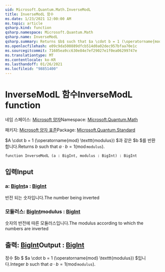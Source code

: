 ```yaml
---
uid: Microsoft.Quantum.Math.InverseModL
title: InverseModL 함수
ms.date: 1/23/2021 12:00:00 AM
ms.topic: article
qsharp.kind: function
qsharp.namespace: Microsoft.Quantum.Math
qsharp.name: InverseModL
qsharp.summary: Returns $b$ such that $a \cdot b = 1 (\operatorname{mod} \texttt{modulus})$.
ms.openlocfilehash: e09c9da500889dfcb514d0a02dec957bfaa70e1c
ms.sourcegitcommit: 71605ea9cc630e84e7ef29027e1f0ea06299747e
ms.translationtype: MT
ms.contentlocale: ko-KR
ms.lasthandoff: 01/26/2021
ms.locfileid: "98851400"
---
```

# <a name="inversemodl-function"></a><span data-ttu-id="c6002-102">InverseModL 함수</span><span class="sxs-lookup"><span data-stu-id="c6002-102">InverseModL function</span></span>

<span data-ttu-id="c6002-103">네임 스페이스: [Microsoft 양자](xref:Microsoft.Quantum.Math)</span><span class="sxs-lookup"><span data-stu-id="c6002-103">Namespace: [Microsoft.Quantum.Math](xref:Microsoft.Quantum.Math)</span></span>

<span data-ttu-id="c6002-104">패키지: [Microsoft 양자 표준](https://nuget.org/packages/Microsoft.Quantum.Standard)</span><span class="sxs-lookup"><span data-stu-id="c6002-104">Package: [Microsoft.Quantum.Standard](https://nuget.org/packages/Microsoft.Quantum.Standard)</span></span>


<span data-ttu-id="c6002-105">$A \cdot b = 1 (\operatorname{mod} \texttt{modulus}) $과 같은 $b $를 반환 합니다.</span><span class="sxs-lookup"><span data-stu-id="c6002-105">Returns $b$ such that $a \cdot b = 1 (\operatorname{mod} \texttt{modulus})$.</span></span>

```qsharp
function InverseModL (a : BigInt, modulus : BigInt) : BigInt
```


## <a name="input"></a><span data-ttu-id="c6002-106">입력</span><span class="sxs-lookup"><span data-stu-id="c6002-106">Input</span></span>

### <a name="a--bigint"></a><span data-ttu-id="c6002-107">a: [BigInt](xref:microsoft.quantum.lang-ref.bigint)</span><span class="sxs-lookup"><span data-stu-id="c6002-107">a : [BigInt](xref:microsoft.quantum.lang-ref.bigint)</span></span>

<span data-ttu-id="c6002-108">반전 되는 숫자입니다.</span><span class="sxs-lookup"><span data-stu-id="c6002-108">The number being inverted</span></span>


### <a name="modulus--bigint"></a><span data-ttu-id="c6002-109">모듈러스: [BigInt](xref:microsoft.quantum.lang-ref.bigint)</span><span class="sxs-lookup"><span data-stu-id="c6002-109">modulus : [BigInt](xref:microsoft.quantum.lang-ref.bigint)</span></span>

<span data-ttu-id="c6002-110">숫자의 반전에 따른 모듈러스입니다.</span><span class="sxs-lookup"><span data-stu-id="c6002-110">The modulus according to which the numbers are inverted</span></span>



## <a name="output--bigint"></a><span data-ttu-id="c6002-111">출력: [BigInt](xref:microsoft.quantum.lang-ref.bigint)</span><span class="sxs-lookup"><span data-stu-id="c6002-111">Output : [BigInt](xref:microsoft.quantum.lang-ref.bigint)</span></span>

<span data-ttu-id="c6002-112">정수 $b $ $a \cdot b = 1 (\operatorname{mod} \texttt{modulus}) $입니다.</span><span class="sxs-lookup"><span data-stu-id="c6002-112">Integer $b$ such that $a \cdot b = 1 (\operatorname{mod} \texttt{modulus})$.</span></span>